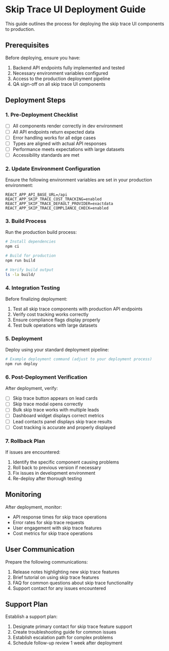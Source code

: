 # Skip Trace UI Deployment Guide

This guide outlines the process for deploying the skip trace UI components to production.

## Prerequisites

Before deploying, ensure you have:

1. Backend API endpoints fully implemented and tested
2. Necessary environment variables configured
3. Access to the production deployment pipeline
4. QA sign-off on all skip trace UI components

## Deployment Steps

### 1. Pre-Deployment Checklist

- [ ] All components render correctly in dev environment
- [ ] All API endpoints return expected data
- [ ] Error handling works for all edge cases
- [ ] Types are aligned with actual API responses
- [ ] Performance meets expectations with large datasets
- [ ] Accessibility standards are met

### 2. Update Environment Configuration

Ensure the following environment variables are set in your production environment:

```
REACT_APP_API_BASE_URL=/api
REACT_APP_SKIP_TRACE_COST_TRACKING=enabled
REACT_APP_SKIP_TRACE_DEFAULT_PROVIDER=exactdata
REACT_APP_SKIP_TRACE_COMPLIANCE_CHECK=enabled
```

### 3. Build Process

Run the production build process:

```bash
# Install dependencies
npm ci

# Build for production
npm run build

# Verify build output
ls -la build/
```

### 4. Integration Testing

Before finalizing deployment:

1. Test all skip trace components with production API endpoints
2. Verify cost tracking works correctly
3. Ensure compliance flags display properly
4. Test bulk operations with large datasets

### 5. Deployment

Deploy using your standard deployment pipeline:

```bash
# Example deployment command (adjust to your deployment process)
npm run deploy
```

### 6. Post-Deployment Verification

After deployment, verify:

- [ ] Skip trace button appears on lead cards
- [ ] Skip trace modal opens correctly
- [ ] Bulk skip trace works with multiple leads
- [ ] Dashboard widget displays correct metrics
- [ ] Lead contacts panel displays skip trace results
- [ ] Cost tracking is accurate and properly displayed

### 7. Rollback Plan

If issues are encountered:

1. Identify the specific component causing problems
2. Roll back to previous version if necessary
3. Fix issues in development environment
4. Re-deploy after thorough testing

## Monitoring

After deployment, monitor:

- API response times for skip trace operations
- Error rates for skip trace requests
- User engagement with skip trace features
- Cost metrics for skip trace operations

## User Communication

Prepare the following communications:

1. Release notes highlighting new skip trace features
2. Brief tutorial on using skip trace features
3. FAQ for common questions about skip trace functionality
4. Support contact for any issues encountered

## Support Plan

Establish a support plan:

1. Designate primary contact for skip trace feature support
2. Create troubleshooting guide for common issues
3. Establish escalation path for complex problems
4. Schedule follow-up review 1 week after deployment

